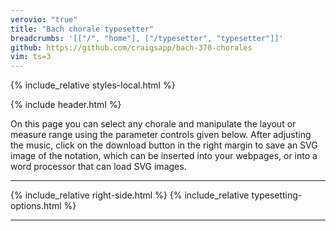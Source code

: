 ```yaml
---
verovio: "true"
title: "Bach chorale typesetter"
breadcrumbs: '[["/", "home"], ["/typesetter", "typesetter"]]'
github: https://github.com/craigsapp/bach-370-chorales
vim: ts=3
---
```


{% include_relative styles-local.html %}

<style>
#banner #page-title {
	margin-left: -425px !important;
}
</style>

{% include header.html %}

On this page you can select any chorale and manipulate the layout or
measure range using the parameter controls given below.  After adjusting
the music, click on the download button in the right margin to save
an SVG image of the notation, which can be inserted into your webpages,
or into a word processor that can load SVG images.

<hr noshade>

{% include_relative right-side.html %}
{% include_relative typesetting-options.html %}

<hr noshade>


<div id="main-container">
<!-- the SVG notation will be inserted here -->
<script type="text/x-humdrum" id="main"></script>
</div>

<script src="typesetter.js"></script>



